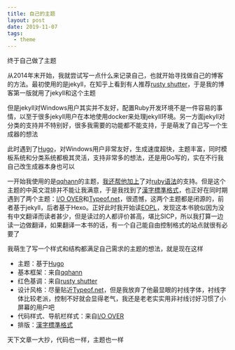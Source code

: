 ```yaml
---
title: 自己的主题
layout: post
date: 2019-11-07
tags:
  - theme
---
```


终于自己做了主题

从2014年末开始，我就尝试写一点什么来记录自己，也就开始寻找做自己的博客的方法。最初使用的是jekyll，在知乎上看到有人推荐[rusty shutter](https://lhzhang.com/)，于是我的博客第一版就用了jekyll和这个主题

但是jekyll对Windows用户其实并不友好，配置Ruby开发环境不是一件容易的事情，以至于很多jekyll用户在本地使用docker来处理jekyll环境。另一方面jekyll对分类的支持并不特别好，很多我需要的功能都不能支持，于是萌发了自己写一个生成器的想法

此时遇到了[Hugo](https://gohugo.io/)，对Windows用户非常友好，生成速度超快，主题丰富，同时模板系统和分类系统都极其灵活，支持非常多的想法，还是用Go写的，实在不行我自己改生成器本身也可以

一开始我使用的是[qqhann](https://qqhann.dev/)的主题，[我还帮他加上](https://github.com/qqhann/hugo-primer/pull/29)了对[ruby语法](https://developer.mozilla.org/en-US/docs/Web/HTML/Element/ruby)的支持。但是这个主题的中英文混排并不能让我满意，于是我找到了[漢字標準格式](https://hanzi.pro/)，也正好在同时期遇到了两个主题：[I/O OVER](https://ioover.net/)和[Typeof.net](https://typeof.net/)，很遗憾，这两个主题都是闭源的，前者基于jekyll，后者基于Hexo。正好此时我开始读[EOPL](https://book.douban.com/subject/3136252/)，发现这本书貌似因为没有中文翻译而读者甚少，但是读过的人都评价甚高，堪比SICP，所以我打算一边读一边做翻译，如果翻译一本书的话，有一个自己能自由控制格式的站点就很有必要了

我萌生了写一个样式和结构都满足自己需求的主题的想法，就是现在这样

+ 主题：基于[Hugo](https://gohugo.io/)
+ 基本框架：来自[qqhann](https://qqhann.dev/)
+ 红色基调：来自[rusty shutter](https://lhzhang.com/)
+ 设计风格：尽量贴近[Typeof.net](https://typeof.net/)，但是我放弃了他最显眼的衬线字体，衬线字体比较老派，控制不好就会显得老气，我还是老老实实用非衬线讨好习惯了小屏幕的用户吧
+ 代码样式、导航栏样式：来自[I/O OVER](https://ioover.net/)
+ 排版：[漢字標準格式](https://hanzi.pro/)

天下文章一大抄，代码也一样，主题也一样
